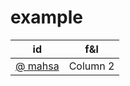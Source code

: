 # example
| id       | f&l      |
|----------|----------|
|[ @ mahsa][1] | Column 2 |


  [1]: https://github.com/mahsa-ui
